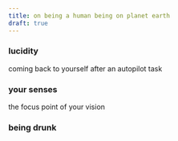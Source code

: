 ```yaml
---
title: on being a human being on planet earth
draft: true
---
```


### lucidity
coming back to yourself after an autopilot task

### your senses
the focus point of your vision

### being drunk